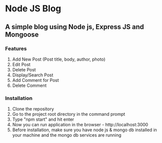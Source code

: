 # Node JS Blog
## A simple blog using Node js, Express JS and Mongoose

### Features
1. Add New Post (Post title, body, author, photo)
2. Edit Post
3. Delete Post
4. Display/Search Post
5. Add Comment for Post
6. Delete Comment

### Installation
1. Clone the repository
2. Go to the project root directory in the command prompt
3. Type "npm start" and hit enter
4. Now you can run application in the browser - http://localhost:3000
5. Before installation, make sure you have node js & mongo db installed in your machine and the mongo db services are running

